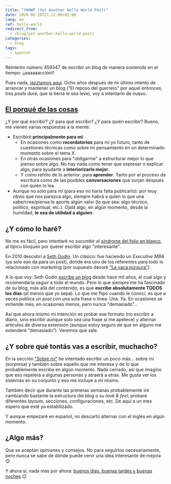 ```yaml
---
title: "YAHWP (Yet Another Hello World Post)"
date: 2020-06-29T21:22:00+02:00
lang: en
ref: hello-world
redirect_from:
  - /blog/yet-another-hello-world-post/
categories:
  - blog
tags:
  - spanish
---
```


Reintento número 459347 de escribir un blog de manera sostenida en el tiempo: ¡¡aaaaaacción!!

Pues nada, [jazztamos aquí](https://play.cadenaser.com/programa/jazztamos_aqui/). Ocho años después de mi último intento de arrancar y mantener un blog ("El reposo del guerrero" por aquel entonces, tres *posts* duré, que la tierra le sea leve), voy a intentarlo de nuevo.

## [El porqué de las cosas](https://www.goodreads.com/book/show/23126.El_porqu_de_las_cosas)
¿Y por qué escribir? ¿Y para qué escribir? ¿Y para quién escribir? Bueno, me vienen varias respuestas a la mente:
* Escribiré **principalmente para mí**:
  * En ocasiones como **recordatorios** para mi yo futuro, tanto de cuestiones técnicas como sobre mi pensamiento en un determinado momento sobre el tema X.
  * En otras ocasiones para "obligarme" a estructurar mejor lo que pienso sobre algo. No hay nada como tener que expresar o explicar algo, para ayudarte a **interiorizarlo mejor**.
  * Y como refrito de lo anterior: para **aprender**. Tanto por el proceso de escritura como de las posibles **conversaciones** que surjan después con quien lo lea.
* Aunque no solo para mí (para eso no haría falta publicarlo): por muy obvio que nos parezca algo, siempre habrá a quien lo que una sabe/cree/piensa le aporte algún valor (lo que sea: algo técnico, político, espiritual, etc.). Ojalá algo, en algún momento, desde la humildad, **le sea de utilidad a alguien**.

## ¿Y cómo lo haré?
No me es fácil, pero intentaré no sucumbir al [síndrome del folio en blanco](https://cajadeletras.es/sindrome-del-folio-en-blanco/), al típico bloqueo por querer escribir algo "interesante".

En 2010 descubrí a [Seth Godin](https://www.sethgodin.com/). Un clásico: fue haciendo un *Executive MBA* (ya solo eso da para un post), donde era uno de los referentes para todo lo relacionado con *marketing* (por supuesto devoré ["La vaca púrpura"](https://www.goodreads.com/book/show/24789184-la-vaca-p-rpura)).

A lo que voy: Seth Godin [escribe un blog](https://seths.blog/) desde hace mil años, el cual sigo y recomendaría seguir a todo el mundo. Pero lo que siempre me ha fascinado de su blog, más allá del contenido, es que **escribe absolutamente TODOS los días** (al menos que yo sepa). Lo que me flipó cuando le conocí, es que a veces publica un *post* con una sola frase o línea. Una. Ya. En ocasiones se extiende más, en ocasiones menos, pero nunca "demasiado"...

Así que ahora mismo mi intención es probar ese formato (no escribir a diario, sino escribir aunque solo sea una frase si me apetece) y alternar artículos de diversa extensión (aunque estoy seguro de que en alguno me extenderé "demasiado"). Veremos qué sale.

## ¿Y sobre qué tontás vas a escribir, muchacho?
En la sección ["Sobre mí"](/about/) he intentado escribir un poco más... sobre mí (sorpresa) y también sobre aquello que me interesa y de lo que probablemente escriba en algún momento. Nada cerrado, así que imagino que eso repelerá a algunas personas y atraerá a otras. Me gusta ver los sistemas en su conjunto y eso me incluye a mí mismo.

También decir que durante las primeras semanas probablemente iré cambiando bastante la estructura del blog o su *look & feel*; probaré diferentes *layouts*, secciones, configuraciones, etc. De aquí a un mes espero que esté ya estabilizado.

Y aunque empezaré en español, no descarto alternar con el inglés en algún momento.

## ¿Algo más?
Que se aceptan opiniones y consejos. No para seguirlos necesariamente, pero nunca se sabe de dónde puede venir una idea interesante de mejora 😊

Y ahora sí, nada más por ahora: [buenos días, buenas tardes y buenas noches](https://www.youtube.com/watch?v=Qyacurxs2qw) 😉